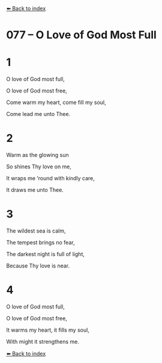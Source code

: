 [⬅️ Back to index](../README.md)

# 077 – O Love of God Most Full





# 1

O love of God most full,

O love of God most free,

Come warm my heart, come fill my soul,

Come lead me unto Thee.



# 2

Warm as the glowing sun

So shines Thy love on me,

It wraps me ‘round with kindly care,

It draws me unto Thee.



# 3

The wildest sea is calm,

The tempest brings no fear,

The darkest night is full of light,

Because Thy love is near.



# 4

O love of God most full,

O love of God most free,

It warms my heart, it fills my soul,

With might it strengthens me.

[⬅️ Back to index](../README.md)
